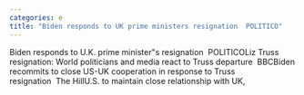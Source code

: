 ```yaml
---
categories: e
title: "Biden responds to UK prime ministers resignation  POLITICO"
---
```

Biden responds to U.K. prime minister"s resignation&nbsp;&nbsp;POLITICOLiz Truss resignation: World politicians and media react to Truss departure&nbsp;&nbsp;BBCBiden recommits to close US-UK cooperation in response to Truss resignation&nbsp;&nbsp;The HillU.S. to maintain close relationship with UK,